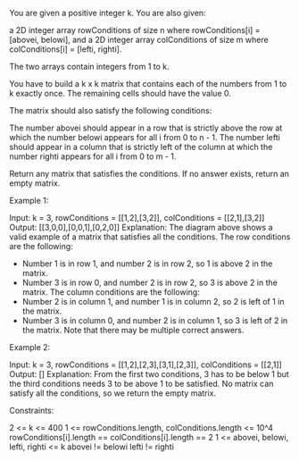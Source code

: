 You are given a positive integer k. You are also given:


a 2D integer array rowConditions of size n where rowConditions[i] = [abovei,
belowi], and
a 2D integer array colConditions of size m where colConditions[i] = [lefti,
righti].


The two arrays contain integers from 1 to k.

You have to build a k x k matrix that contains each of the numbers from 1 to
k exactly once. The remaining cells should have the value 0.

The matrix should also satisfy the following conditions:


The number abovei should appear in a row that is strictly above the row at
which the number belowi appears for all i from 0 to n - 1.
The number lefti should appear in a column that is strictly left of the
column at which the number righti appears for all i from 0 to m - 1.


Return any matrix that satisfies the conditions. If no answer exists, return
an empty matrix.


Example 1:


Input: k = 3, rowConditions = [[1,2],[3,2]], colConditions = [[2,1],[3,2]]
Output: [[3,0,0],[0,0,1],[0,2,0]]
Explanation: The diagram above shows a valid example of a matrix that
satisfies all the conditions.
The row conditions are the following:
- Number 1 is in row 1, and number 2 is in row 2, so 1 is above 2 in the
matrix.
- Number 3 is in row 0, and number 2 is in row 2, so 3 is above 2 in the
matrix.
The column conditions are the following:
- Number 2 is in column 1, and number 1 is in column 2, so 2 is left of 1 in
the matrix.
- Number 3 is in column 0, and number 2 is in column 1, so 3 is left of 2 in
the matrix.
Note that there may be multiple correct answers.


Example 2:


Input: k = 3, rowConditions = [[1,2],[2,3],[3,1],[2,3]], colConditions =
[[2,1]]
Output: []
Explanation: From the first two conditions, 3 has to be below 1 but the third
conditions needs 3 to be above 1 to be satisfied.
No matrix can satisfy all the conditions, so we return the empty matrix.



Constraints:


2 <= k <= 400
1 <= rowConditions.length, colConditions.length <= 10^4
rowConditions[i].length == colConditions[i].length == 2
1 <= abovei, belowi, lefti, righti <= k
abovei != belowi
lefti != righti




